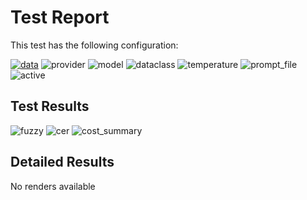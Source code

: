 # Test Report

This test has the following configuration:

<a href="/humanities_data_benchmark/benchmarks/medieval_manuscripts"><img src="https://img.shields.io/badge/data-medieval_manuscripts-lightgrey" alt="data"></a>&nbsp;<img src="https://img.shields.io/badge/provider-openai-green" alt="provider">&nbsp;<img src="https://img.shields.io/badge/model-gpt--5-blue" alt="model">&nbsp;<img src="https://img.shields.io/badge/dataclass-Document-purple" alt="dataclass">&nbsp;<img src="https://img.shields.io/badge/temperature-0.0-ffff00" alt="temperature">&nbsp;<img src="https://img.shields.io/badge/prompt_file-prompt.txt-lightgrey" alt="prompt_file">&nbsp;<img src="https://img.shields.io/badge/active-yes-brightgreen" alt="active">

## Test Results
<img src="https://img.shields.io/badge/fuzzy-0.412-brightgreen" alt="fuzzy">&nbsp;<img src="https://img.shields.io/badge/cer-0.609-brightgreen" alt="cer">&nbsp;<img src="https://img.shields.io/badge/cost_summary-{'total_input_tokens': 15480, 'total_output_tokens': 51481, 'total_tokens': 66961, 'input_cost_usd': 0.01935, 'output_cost_usd': 0.51481, 'total_cost_usd': 0.53416, 'pricing_date': '2025--10--24', 'input_price_per_million': 1.25, 'output_price_per_million': 10.0}-brightgreen" alt="cost_summary">&nbsp;

## Detailed Results
No renders available


